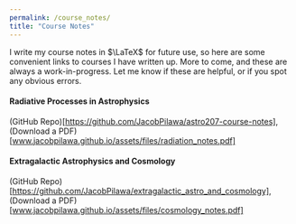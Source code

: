 ```yaml
---
permalink: /course_notes/
title: "Course Notes"
---
```


I write my course notes in $\LaTeX$ for future use, so here are some convenient links to courses I have written up. More to come, and these are always a work-in-progress. Let me know if these are helpful, or if you spot any obvious errors. 

#### Radiative Processes in Astrophysics 

(GitHub Repo)[https://github.com/JacobPilawa/astro207-course-notes], (Download a PDF)[www.jacobpilawa.github.io/assets/files/radiation_notes.pdf]

#### Extragalactic Astrophysics and Cosmology 

(GitHub Repo)[https://github.com/JacobPilawa/extragalactic_astro_and_cosmology], (Download a PDF)[www.jacobpilawa.github.io/assets/files/cosmology_notes.pdf]